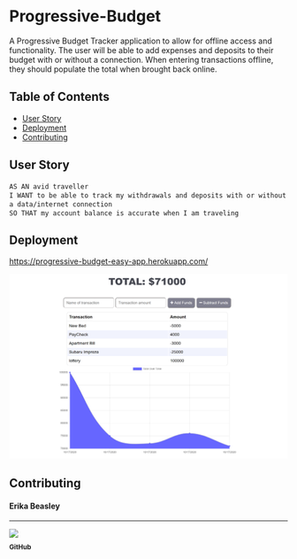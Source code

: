 # Progressive-Budget
A Progressive Budget Tracker application to allow for offline access and functionality. The user will be able to add expenses and deposits to their budget with or without a connection. When entering transactions offline, they should populate the total when brought back online.

## Table of Contents
- [User Story](#user-story)
- [Deployment](#deployment)
- [Contributing](#contributing)

## User Story
```
AS AN avid traveller
I WANT to be able to track my withdrawals and deposits with or without a data/internet connection
SO THAT my account balance is accurate when I am traveling
```

## Deployment
https://progressive-budget-easy-app.herokuapp.com/

<img src="./public/images/Capture.PNG" alt="Budget Tracker"/>

## Contributing
#### Erika Beasley
---------------

[<img src="https://avatars0.githubusercontent.com/u/65298769?s=400&v=4" width="100px;"/><br /><sub><b>GitHub</b></sub>](https://github.com/erikabeasley)<br />
